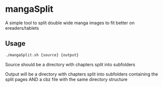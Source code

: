 # mangaSplit
A simple tool to split double wide manga images to fit better on ereaders/tablets

## Usage

```bash
./mangaSplit.sh {source} {output}
```
Source should be a directory with chapters split into subfolders

Output will be a directory with chapters split into subfolders containing the split pages AND a cbz file with the same directory structure

